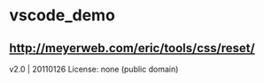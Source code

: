 # vscode_demo

## http://meyerweb.com/eric/tools/css/reset/ 
   v2.0 | 20110126
   License: none (public domain)
